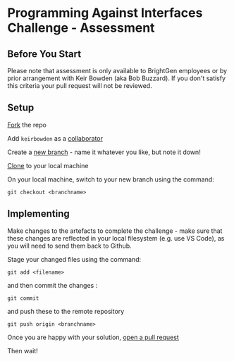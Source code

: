 # Programming Against Interfaces Challenge - Assessment

## Before You Start
Please note that assessment is only available to BrightGen employees or by prior 
arrangement with Keir Bowden (aka Bob Buzzard). If you don't satisfy this criteria
your pull request will not be reviewed.

## Setup

[Fork](https://docs.github.com/en/get-started/quickstart/fork-a-repo) the repo

Add `keirbowden` as a [collaborator](https://docs.github.com/en/github/setting-up-and-managing-your-github-user-account/managing-access-to-your-personal-repositories/inviting-collaborators-to-a-personal-repository)

Create a [new branch](https://docs.github.com/en/github/collaborating-with-pull-requests/proposing-changes-to-your-work-with-pull-requests/creating-and-deleting-branches-within-your-repository) - name it whatever you like, but note it down!

[Clone](https://docs.github.com/en/github/creating-cloning-and-archiving-repositories/cloning-a-repository-from-github/cloning-a-repository) to your local machine

On your local machine, switch to your new branch using the command:

`git checkout <branchname>`

## Implementing

Make changes to the artefacts to complete the challenge - make sure that these
changes are reflected in your local filesystem (e.g. use VS Code), as you will 
need to send them back to Github.

Stage your changed files using the command:

`git add <filename>`

and then commit the changes :

`git commit`

and push these to the remote repository

`git push origin <branchname>`

Once you are happy with your solution, [open a pull request](https://docs.github.com/en/github/collaborating-with-pull-requests/proposing-changes-to-your-work-with-pull-requests/creating-a-pull-request)

Then wait!
